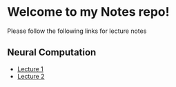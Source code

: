# Welcome to my Notes repo!


Please follow the following links for lecture notes

## Neural Computation 

- [Lecture 1](Y3/Neural-Computation/Lecture1.html)
- [Lecture 2](Y3/Neural-Computation/Lecture2.html)
